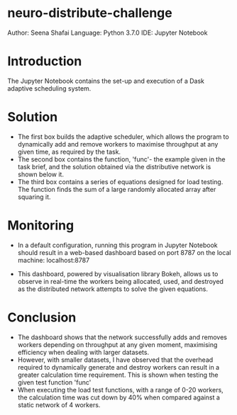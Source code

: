 # neuro-distribute-challenge

Author: Seena Shafai
Language: Python 3.7.0
IDE: Jupyter Notebook

# Introduction

The Jupyter Notebook contains the set-up and execution of a Dask adaptive scheduling system.

# Solution

- The first box builds the adaptive scheduler, which allows the program to dynamically add and remove workers to maximise throughput at any given time, as required by the task.
- The second box contains the function, 'func'- the example given in the task brief, and the solution obtained via the distributive network is shown below it.
- The third box contains a series of equations designed for load testing. The function finds the sum of a large randomly allocated array after squaring it.

# Monitoring

- In a default configuration, running this program in Jupyter Notebook should result in a web-based dashboard based on port 8787 on the local machine: localhost:8787

- This dashboard, powered by visualisation library Bokeh, allows us to observe in real-time the workers being allocated, used, and destroyed as the distributed network attempts to solve the given equations.

# Conclusion

- The dashboard shows that the network successfully adds and removes workers depending on throughput at any given moment, maximising efficiency when dealing with larger datasets.
- However, with smaller datasets, I have observed that the overhead required to dynamically generate and destroy workers can result in a greater calculation time requirement. This is shown when testing the given test function 'func'
- When executing the load test functions, with a range of 0-20 workers, the calculation time was cut down by 40% when compared against a static network of 4 workers.
